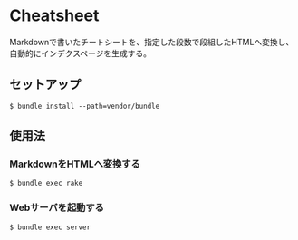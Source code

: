 # Cheatsheet

Markdownで書いたチートシートを、指定した段数で段組したHTMLへ変換し、自動的にインデクスページを生成する。

## セットアップ

```
$ bundle install --path=vendor/bundle
```

## 使用法

### MarkdownをHTMLへ変換する 

```
$ bundle exec rake
```

### Webサーバを起動する

```
$ bundle exec server
```

